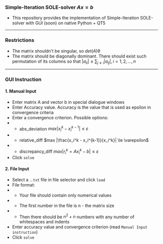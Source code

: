### Simple-Iteration SOLE-solver $Ax = b$
- This repository provides the implementation of Simple-Iteration SOLE-solver with GUI (soon) on native Python + QT5 
---
### Restrictions 
- The matrix shouldn't be singular, so $det(A) \not 0$
- The matrix should be diagonally dominant. There should exist such permutation of its columns so that $|a_{ii}| \le \sum_{j \ne i} |a_{ij}|, i = 1, 2, ..., n$ 
---
### GUI Instruction
#### 1. Manual Input
- Enter matrix A and vector b in special dialogue windows
- Enter Accuracy value. Accuracy is the value that is used as epsilon in convergence criteria
- Enter a convergence criterion. Possible options:
- - abs_deviation $max |x_i^k - x_i^{k-1}| \le \varepsilon$
- - relative_diff $max |\frac{x_i^k - x_i^{k-1}}{x_i^k}| \le \varepsilon$
- - discrepancy_diff $max |r_i^k = Ax_i^k - b| \le \varepsilon$
- Click `solve`
#### 2. File Input
- Select a .`.txt` file in file selector and click `load`
- File format:
- - Your file should contain only numerical values 
- - The first number in the file is n - the matrix size
- - Then there should be $n^2 + n$ numbers with any number of whitespaces and indents
- Enter accuracy value and convergence criterion (read `Manual Input instruction`)
- Click `solve`